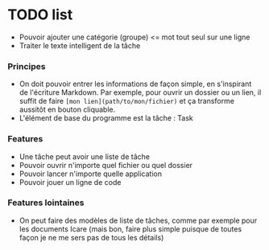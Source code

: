 # TODO list

* Pouvoir ajouter une catégorie (groupe) <= mot tout seul sur une ligne 
* Traiter le texte intelligent de la tâche


### Principes

* On doit pouvoir entrer les informations de façon simple, en s'inspirant de l'écriture Markdown. Par exemple, pour ouvrir un dossier ou un lien, il suffit de faire `[mon lien](path/to/mon/fichier)` et ça transforme aussitôt en bouton cliquable.
* L'élément de base du programme est la tâche : Task


### Features

* Une tâche peut avoir une liste de tâche
* Pouvoir ouvrir n'importe quel fichier ou quel dossier
* Pouvoir lancer n'importe quelle application
* Pouvoir jouer un ligne de code

### Features lointaines
* On peut faire des modèles de liste de tâches, comme par exemple pour les documents Icare (mais bon, faire plus simple puisque de toutes façon je ne me sers pas de tous les détails)
